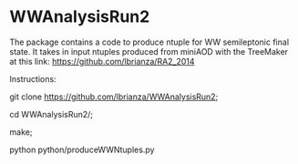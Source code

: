 # WWAnalysisRun2

The package contains a code to produce ntuple for WW semileptonic final state.
It takes in input ntuples produced from miniAOD with the TreeMaker at this link: https://github.com/lbrianza/RA2_2014


Instructions:

git clone https://github.com/lbrianza/WWAnalysisRun2;

cd WWAnalysisRun2/;

make;

python python/produceWWNtuples.py